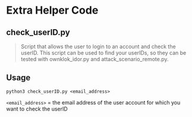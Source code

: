 # Extra Helper Code

## check_userID.py
>Script that allows the user to login to an account and check the userID. This script can be used to find your userIDs, so they can be tested with ownklok_idor.py and attack_scenario_remote.py.

## Usage
```python3 check_userID.py <email_address>```

`<email_address>` = the email address of the user account for which you want to check the userID
